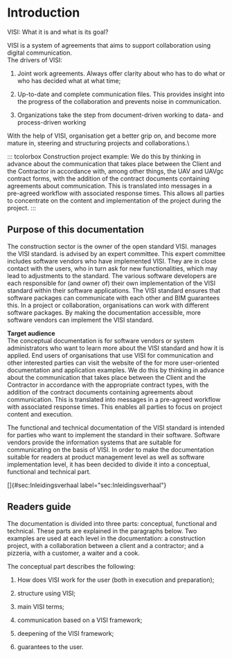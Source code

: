 # Introduction

VISI: What it is and what is its goal?

VISI is a system of agreements that aims to support collaboration using
digital communication.\
The drivers of VISI:

1.  Joint work agreements. Always offer clarity about who has to do what
    or who has decided what at what time;

2.  Up-to-date and complete communication files. This provides insight
    into the progress of the collaboration and prevents noise in
    communication.

3.  Organizations take the step from document-driven working to data-
    and process-driven working

With the help of VISI, organisation get a better grip on, and become
more mature in, steering and structuring projects and collaborations.\

::: tcolorbox
Construction project example: We do this by thinking in advance about
the communication that takes place between the Client and the Contractor
in accordance with, among other things, the UAV and UAVgc contract
forms, with the addition of the contract documents containing agreements
about communication. This is translated into messages in a pre-agreed
workflow with associated response times. This allows all parties to
concentrate on the content and implementation of the project during the
project.
:::

## Purpose of this documentation

The construction sector is the owner of the open standard VISI. manages
the VISI standard. is advised by an expert committee. This expert
committee includes software vendors who have implemented VISI. They are
in close contact with the users, who in turn ask for new
functionalities, which may lead to adjustments to the standard. The
various software developers are each responsible for (and owner of)
their own implementation of the VISI standard within their software
applications. The VISI standard ensures that software packages can
communicate with each other and BIM guarantees this. In a project or
collaboration, organisations can work with different software packages.
By making the documentation accessible, more software vendors can
implement the VISI standard.

**Target audience**\
The conceptual documentation is for software vendors or system
administrators who want to learn more about the VISI standard and how it
is applied. End users of organisations that use VISI for communication
and other interested parties can visit the website of the for more
user-oriented documentation and application examples. We do this by
thinking in advance about the communication that takes place between the
Client and the Contractor in accordance with the appropriate contract
types, with the addition of the contract documents containing agreements
about communication. This is translated into messages in a pre-agreed
workflow with associated response times. This enables all parties to
focus on project content and execution.

The functional and technical documentation of the VISI standard is
intended for parties who want to implement the standard in their
software. Software vendors provide the information systems that are
suitable for communicating on the basis of VISI. In order to make the
documentation suitable for readers at product management level as well
as software implementation level, it has been decided to divide it into
a conceptual, functional and technical part.

[]{#sec:Inleidingsverhaal label="sec:Inleidingsverhaal"}

## Readers guide

The documentation is divided into three parts: conceptual, functional
and technical. These parts are explained in the paragraphs below. Two
examples are used at each level in the documentation: a construction
project, with a collaboration between a client and a contractor; and a
pizzeria, with a customer, a waiter and a cook.

The conceptual part describes the following:

1.  How does VISI work for the user (both in execution and preparation);

2.  structure using VISI;

3.  main VISI terms;

4.  communication based on a VISI framework;

5.  deepening of the VISI framework;

6.  guarantees to the user.

